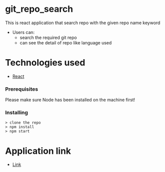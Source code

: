 
# git_repo_search
This is react application that search repo with the given repo name keyword

* Users can: 
  - search the required git repo
  - can see the detail of repo like language used 
  
  
 
  

# Technologies used

 * [React](https://reactjs.org/docs/create-a-new-react-app.html)


### Prerequisites

Please make sure Node has been installed on the machine first!

### Installing
```
> clone the repo 
> npm install
> npm start

```

# Application link

 * [Link](https://git-repo-search-inline.herokuapp.com/)
